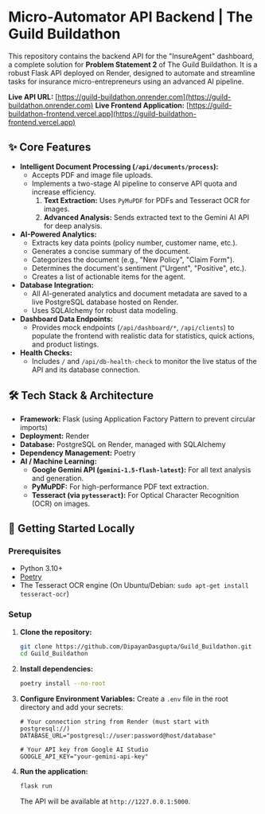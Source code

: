 # Micro-Automator API Backend | The Guild Buildathon

This repository contains the backend API for the "InsureAgent" dashboard, a complete solution for **Problem Statement 2** of The Guild Buildathon. It is a robust Flask API deployed on Render, designed to automate and streamline tasks for insurance micro-entrepreneurs using an advanced AI pipeline.

**Live API URL:** [https://guild-buildathon.onrender.com](https://guild-buildathon.onrender.com)
**Live Frontend Application:** [https://guild-buildathon-frontend.vercel.app](https://guild-buildathon-frontend.vercel.app)

## ✨ Core Features

- **Intelligent Document Processing (`/api/documents/process`):**
  - Accepts PDF and image file uploads.
  - Implements a two-stage AI pipeline to conserve API quota and increase efficiency.
    1.  **Text Extraction:** Uses `PyMuPDF` for PDFs and Tesseract OCR for images.
    2.  **Advanced Analysis:** Sends extracted text to the Gemini AI API for deep analysis.
- **AI-Powered Analytics:**
  - Extracts key data points (policy number, customer name, etc.).
  - Generates a concise summary of the document.
  - Categorizes the document (e.g., "New Policy", "Claim Form").
  - Determines the document's sentiment ("Urgent", "Positive", etc.).
  - Creates a list of actionable items for the agent.
- **Database Integration:**
  - All AI-generated analytics and document metadata are saved to a live PostgreSQL database hosted on Render.
  - Uses SQLAlchemy for robust data modeling.
- **Dashboard Data Endpoints:**
  - Provides mock endpoints (`/api/dashboard/*`, `/api/clients`) to populate the frontend with realistic data for statistics, quick actions, and product listings.
- **Health Checks:**
  - Includes `/` and `/api/db-health-check` to monitor the live status of the API and its database connection.

## 🛠️ Tech Stack & Architecture

- **Framework:** Flask (using Application Factory Pattern to prevent circular imports)
- **Deployment:** Render
- **Database:** PostgreSQL on Render, managed with SQLAlchemy
- **Dependency Management:** Poetry
- **AI / Machine Learning:**
  - **Google Gemini API (`gemini-1.5-flash-latest`):** For all text analysis and generation.
  - **PyMuPDF:** For high-performance PDF text extraction.
  - **Tesseract (via `pytesseract`):** For Optical Character Recognition (OCR) on images.

## 🚀 Getting Started Locally

### Prerequisites

- Python 3.10+
- [Poetry](https://python-poetry.org/docs/#installation)
- The Tesseract OCR engine (On Ubuntu/Debian: `sudo apt-get install tesseract-ocr`)

### Setup

1.  **Clone the repository:**
    ```bash
    git clone https://github.com/DipayanDasgupta/Guild_Buildathon.git
    cd Guild_Buildathon
    ```

2.  **Install dependencies:**
    ```bash
    poetry install --no-root
    ```

3.  **Configure Environment Variables:**
    Create a `.env` file in the root directory and add your secrets:
    ```.env
    # Your connection string from Render (must start with postgresql://)
    DATABASE_URL="postgresql://user:password@host/database"

    # Your API key from Google AI Studio
    GOOGLE_API_KEY="your-gemini-api-key"
    ```

4.  **Run the application:**
    ```bash
    flask run
    ```
    The API will be available at `http://1227.0.0.1:5000`.


